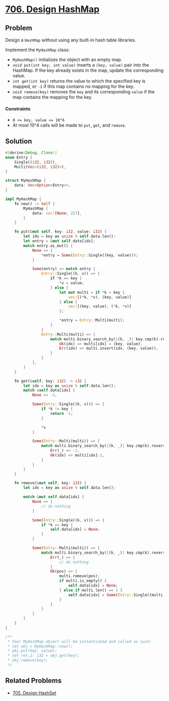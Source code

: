# [706. Design HashMap](https://leetcode.com/problems/design-hashmap/)

## Problem

Design a `HashMap` without using any built-in hash table libraries.

Implement the `MyHashMap` class:

* `MyHashMap()` initializes the object with an empty map.
* `void put(int key, int value)` inserts a `(key, value)` pair into the HashMap.
  If the key already exists in the map, update the corresponding value.
* `int get(int key)` returns the value to which the specified key is mapped,
  or `-1` if this map contains no mapping for the key.
* `void remove(key)` removes the `key` and its corresponding `value` if the map
  contains the mapping for the key.

#### Constraints

* `0 <= key, value <= 10^6`
* At most 10^4 calls will be made to `put`, `get`, and `remove`.

## Solution

```rust
#[derive(Debug, Clone)]
enum Entry {
    Single((i32, i32)),
    Multi(Vec<(i32, i32)>),
}

struct MyHashMap {
    data: Vec<Option<Entry>>,
}

impl MyHashMap {
    fn new() -> Self {
        MyHashMap {
            data: vec![None; 257],
        }
    }

    fn put(&mut self, key: i32, value: i32) {
        let idx = key as usize % self.data.len();
        let entry = &mut self.data[idx];
        match entry.as_mut() {
            None => {
                *entry = Some(Entry::Single((key, value)));
            }

            Some(entry) => match entry {
                Entry::Single((k, v)) => {
                    if *k == key {
                        *v = value;
                    } else {
                        let mut multi = if *k < key {
                            vec![(*k, *v), (key, value)]
                        } else {
                            vec![(key, value), (*k, *v)]
                        };

                        *entry = Entry::Multi(multi);
                    }
                }
                Entry::Multi(multi) => {
                    match multi.binary_search_by(|(k, _)| key.cmp(k).reverse()) {
                        Ok(idx) => multi[idx] = (key, value),
                        Err(idx) => multi.insert(idx, (key, value)),
                    }
                }
            },
        }
    }

    fn get(&self, key: i32) -> i32 {
        let idx = key as usize % self.data.len();
        match &self.data[idx] {
            None => -1,

            Some(Entry::Single((k, v))) => {
                if *k != key {
                    return -1;
                }

                *v
            }

            Some(Entry::Multi(multi)) => {
                match multi.binary_search_by(|(k, _)| key.cmp(k).reverse()) {
                    Err(_) => -1,
                    Ok(idx) => multi[idx].1,
                }
            }
        }
    }

    fn remove(&mut self, key: i32) {
        let idx = key as usize % self.data.len();

        match &mut self.data[idx] {
            None => {
                // do nothing
            }

            Some(Entry::Single((k, v))) => {
                if *k == key {
                    self.data[idx] = None;
                }
            }

            Some(Entry::Multi(multi)) => {
                match multi.binary_search_by(|(k, _)| key.cmp(k).reverse()) {
                    Err(_) => {
                        // do nothing
                    }
                    Ok(pos) => {
                        multi.remove(pos);
                        if multi.is_empty() {
                            self.data[idx] = None;
                        } else if multi.len() == 1 {
                            self.data[idx] = Some(Entry::Single((multi[0].0, multi[0].1)));
                        }
                    }
                }
            }
        }
    }
}

/**
 * Your MyHashMap object will be instantiated and called as such:
 * let obj = MyHashMap::new();
 * obj.put(key, value);
 * let ret_2: i32 = obj.get(key);
 * obj.remove(key);
 */
```

## Related Problems

* [705. Design HashSet](705%20-%20Design%20HashSet.md)
